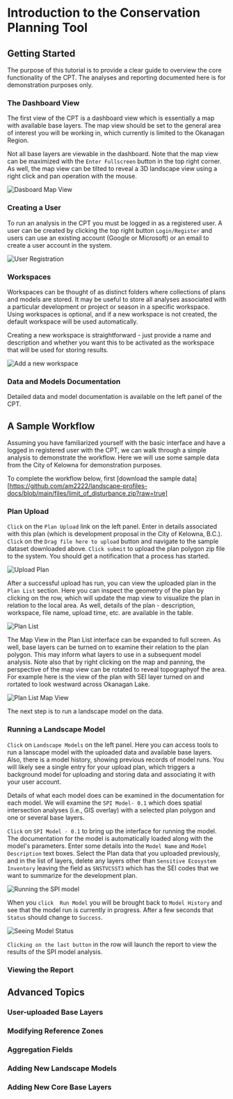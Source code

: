 # Introduction to the Conservation Planning Tool

## Getting Started
The purpose of this tutorial is to provide a clear guide to overview the core functionality of the CPT. The analyses and reporting documented here is for demonstration purposes only.

### The Dashboard View
The first view of the CPT is a dashboard view which is essentially a map with available base layers. The map view should be set to the general area of interest you will be working in, which currently is limited to the Okanagan Region.

Not all base layers are viewable in the dashboard. Note that the map view can be maximized with the `Enter Fullscreen`  button in the top right corner. As well, the map view can be tilted to reveal a 3D landscape view using a right click and pan operation with the mouse. 

![Dasboard Map View](https://github.com/am2222/landscape-profiles-docs/blob/main/img/dashboard_view.png?raw=true)

### Creating a User 
To run an analysis in the CPT you must be logged in as a registered user. A user can be created by clicking the top right button `Login/Register`  and users can use an existing account (Google or Microsoft) or an email to create a user account in the system.

![User Registration](https://github.com/am2222/landscape-profiles-docs/blob/main/img/screenshot_registerbutton.png?raw=true)

### Workspaces
Workspaces can be thought of as distinct folders where collections of plans and models are stored. It may be useful to store all analyses associated with a particular development or project or season in a specific workspace. Using workspaces is optional, and if a new workspace is not created, the default workspace will be used automatically. 

Creating a new workspace is straightforward - just provide a name and description and whether you want this to be activated as the workspace that will be used for storing results.

![Add a  new workspace](https://github.com/am2222/landscape-profiles-docs/blob/main/img/add_workspace.png?raw=true)


### Data and Models Documentation
Detailed data and model documentation is available on the left panel of the CPT.

## A Sample Workflow
Assuming you have familiarized yourself with the basic interface and have a logged in registered user with the CPT, we can walk through a simple analysis to demonstrate the workflow. Here we will use some sample data from the City of Kelowna for demonstration purposes.

To complete the workflow below, first [download the sample data][https://github.com/am2222/landscape-profiles-docs/blob/main/files/limit_of_disturbance.zip?raw=true]

### Plan Upload
`Click` on the `Plan Upload` link on the left panel. Enter in details associated with this plan (which is development proposal in the City of Kelowna, B.C.). `Click` on the `Drag file here to upload` button and navigate to the sample dataset downloaded above. `Click submit` to upload the plan polygon zip file to the system. You should get a notification that a process has started.

![Upload Plan](https://github.com/am2222/landscape-profiles-docs/blob/main/img/submit_plan.png?raw=true)

After a successful upload has run, you can view the uploaded plan in the `Plan List` section. Here you can inspect the geometry of the plan by clicking on the row, which will update the map view to visualize the plan in relation to the local area. As well, details of the plan - description, workspace, file name, upload time, etc. are available in the table. 

![Plan List](https://github.com/am2222/landscape-profiles-docs/blob/main/img/plan_list.png?raw=true)

The Map View in the Plan List interface can be expanded to full screen. As well, base layers can be turned on to examine their relation to the plan polygon. This may inform what layers to use in a subsequent model analysis. Note also that by right clicking on the map and panning, the perspective of the map view can be rotated to reveal topographyof the area. For example here is the view of the plan with SEI layer turned on and rortated to look westward across Okanagan Lake.

![Plan List Map View](https://github.com/am2222/landscape-profiles-docs/blob/main/img/view_west.png?raw=true)

The next step is to run a landscape model on the data.

<!--<img src="../img/view_west.png" alt="Rotated View" title="Rotated View" width="600" height="400">-->

### Running a Landscape Model
`Click` on `Landscape Models` on the left panel. Here you can access tools to run a lanscape model with the uploaded data and available base layers. Also, there is a model history, showing previous records of model runs. You will likely see a single entry for your upload plan, which triggers a background model for uploading and storing data and associating it with your user account. 

Details of what each model does can be examined in the documentation for each model. We will examine the `SPI Model- 0.1` which does spatial intersection analyses (i.e., GIS overlay) with a selected plan polygon and one or several base layers.

`Click` on `SPI Model - 0.1` to bring up the interface for running the model. The documentation for the model is automatically loaded along with the model's parameters. Enter some details into the `Model Name` and `Model Description` text boxes. Select the Plan data that you uploaded previously, and in the list of layers, delete any layers other than `Sensitive Ecosystem Inventory` leaving the field as `SNSTVCSST3` which has the SEI codes that we want to summarize for the development plan.

![Running the SPI model](https://github.com/am2222/landscape-profiles-docs/blob/main/img/model_run.png?raw=true)

When you `click  Run Model` you will be brought back to `Model History` and see that the model run is currently in progress. After a few seconds that `Status` should change to `Success`.

![Seeing Model Status](https://github.com/am2222/landscape-profiles-docs/blob/main/img/model_result.png?raw=true)

`Clicking on the last button` in the row will launch the report to view the results of the SPI model analysis.

### Viewing the Report

## Advanced Topics

### User-uploaded Base Layers

### Modifying Reference Zones

### Aggregation Fields

### Adding New Landscape Models

### Adding New Core Base Layers